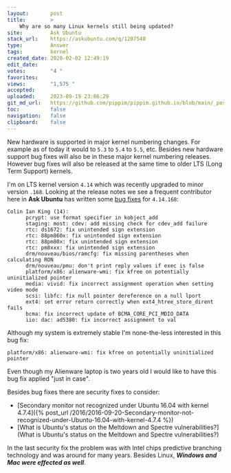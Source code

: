 ```yaml
---
layout:       post
title:        >
    Why are so many Linux kernels still being updated?
site:         Ask Ubuntu
stack_url:    https://askubuntu.com/q/1207540
type:         Answer
tags:         kernel
created_date: 2020-02-02 12:49:19
edit_date:    
votes:        "4 "
favorites:    
views:        "1,575 "
accepted:     
uploaded:     2023-09-19 23:06:29
git_md_url:   https://github.com/pippim/pippim.github.io/blob/main/_posts/2020/2020-02-02-Why-are-so-many-Linux-kernels-still-being-updated_.md
toc:          false
navigation:   false
clipboard:    false
---
```


New hardware is supported in major kernel numbering changes. For example as of today it would to `5.3` to `5.4` to `5.5`, etc. Besides new hardware support bug fixes will also be in these major kernel numbering releases. However bug fixes will also be released at the same time to older LTS (Long Term Support) kernels.

I'm on LTS kernel version `4.14` which was recently upgraded to minor version `.168`. Looking at the release notes we see a frequent contributor here in **Ask Ubuntu** has written some [bug fixes][1] for `4.14.168`:

``` 
Colin Ian King (14):
      pcrypt: use format specifier in kobject_add
      staging: most: cdev: add missing check for cdev_add failure
      rtc: ds1672: fix unintended sign extension
      rtc: 88pm860x: fix unintended sign extension
      rtc: 88pm80x: fix unintended sign extension
      rtc: pm8xxx: fix unintended sign extension
      drm/nouveau/bios/ramcfg: fix missing parentheses when calculating RON
      drm/nouveau/pmu: don't print reply values if exec is false
      platform/x86: alienware-wmi: fix kfree on potentially uninitialized pointer
      media: vivid: fix incorrect assignment operation when setting video mode
      scsi: libfc: fix null pointer dereference on a null lport
      ext4: set error return correctly when ext4_htree_store_dirent fails
      bcma: fix incorrect update of BCMA_CORE_PCI_MDIO_DATA
      iio: dac: ad5380: fix incorrect assignment to val
```

Although my system is extremely stable I'm none-the-less interested in this bug fix:

``` 
platform/x86: alienware-wmi: fix kfree on potentially uninitialized pointer
```

Even though my Alienware laptop is two years old I would like to have this bug fix applied "just in case".

Besides bug fixes there are security fixes to consider:

- [Secondary monitor not recognized under Ubuntu 16.04 with kernel 4.7.4]({% post_url /2016/2016-09-20-Secondary-monitor-not-recognized-under-Ubuntu-16.04-with-kernel-4.7.4 %})
- [What is Ubuntu&#39;s status on the Meltdown and Spectre vulnerabilities?](What is Ubuntu&#39;s status on the Meltdown and Spectre vulnerabilities?)

In the last security fix the problem was with Intel chips predictive branching technology and was around for many years. Besides Linux, ***Windows and Mac were effected as well***.

  [1]: https://lwn.net/Articles/810637/
